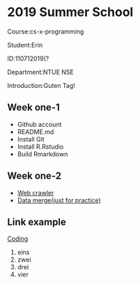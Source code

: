 # 2019 Summer School

Course:cs-x-programming

Student:Erin

ID:110712019(?

Department:NTUE NSE

Introduction:Guten Tag!

## Week one-1
* Github account
* README.md
* Install Git
* Install R.Rstudio
* Build Rmarkdown

## Week one-2
* [Web crawler](https://github.com/yo-shi-mi/hw/blob/master/week%201.2/Weather%20in%20Europe.R)
* [Data merge(just for  practice)](https://github.com/yo-shi-mi/hw/blob/master/week%201.2/Practice%201.R)

## Link example
[Coding](https://github.com/yo-shi-mi/hw)
1. eins
2. zwei
3. drei
4. vier
